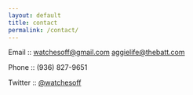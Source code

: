 ```yaml
---
layout: default
title: contact
permalink: /contact/
---
```


Email :: [watchesoff@gmail.com](mailto:watchesoff@gmail.com) [aggielife@thebatt.com](mailto:aggielife@thebatt.com) 

Phone :: (936) 827-9651

Twitter :: [@watchesoff](https://twitter.com/watchesoff)<br><br><br>